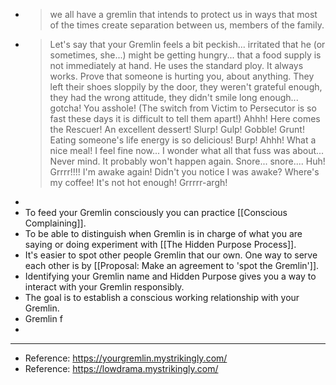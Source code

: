 - > we all have a gremlin that intends to protect us in ways that most of 
  the times create separation between us, members of the family.
- > Let's say that your Gremlin feels a bit peckish... irritated that he (or
   sometimes, she...) might be getting hungry... that a food supply is not
   immediately at hand. He uses the standard ploy. It always works. Prove 
  that someone is hurting you, about anything. They left their shoes 
  sloppily by the door, they weren't grateful enough, they had the wrong 
  attitude, they didn't smile long enough... gotcha! You asshole! (The 
  switch from Victim to Persecutor is so fast these days it is difficult 
  to tell them apart!) Ahhh! Here comes the Rescuer! An excellent dessert!
   Slurp! Gulp! Gobble! Grunt! Eating someone's life energy is so 
  delicious! Burp! Ahhh! What a nice meal! I feel fine now... I wonder 
  what all that fuss was about... Never mind. It probably won't happen 
  again. Snore... snore.... Huh! Grrrr!!!! I'm awake again! Didn't you 
  notice I was awake? Where's my coffee! It's not hot enough! Grrrrr-argh!
-
- To feed your Gremlin consciously you can practice [[Conscious Complaining]].
- To be able to distinguish when Gremlin is in charge of what you are saying or doing experiment with [[The Hidden Purpose Process]].
- It's easier to spot other people Gremlin that our own. One way to serve each other is by [[Proposal: Make an agreement to 'spot the Gremlin']].
- Identifying your Gremlin name and Hidden Purpose gives you a way to interact with your Gremlin responsibly.
- The goal is to establish a conscious working relationship with your Gremlin.
- Gremlin f
-
- ---
- Reference: https://yourgremlin.mystrikingly.com/
- Reference: https://lowdrama.mystrikingly.com/